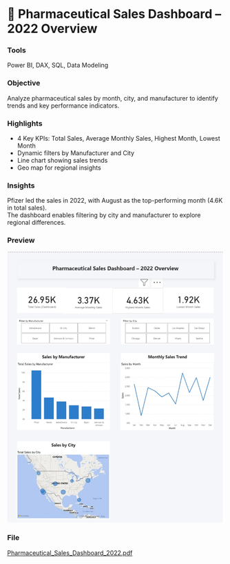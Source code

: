 # 💊 Pharmaceutical Sales Dashboard – 2022 Overview

### Tools
Power BI, DAX, SQL, Data Modeling

### Objective
Analyze pharmaceutical sales by month, city, and manufacturer to identify trends and key performance indicators.

### Highlights
- 4 Key KPIs: Total Sales, Average Monthly Sales, Highest Month, Lowest Month  
- Dynamic filters by Manufacturer and City  
- Line chart showing sales trends  
- Geo map for regional insights

### Insights
Pfizer led the sales in 2022, with August as the top-performing month (4.6K in total sales).  
The dashboard enables filtering by city and manufacturer to explore regional differences.

### Preview
![Dashboard Overview](dashboard_main.jpg)

### File
[Pharmaceutical_Sales_Dashboard_2022.pdf](pharmacy_sales_dashboard.pdf)
